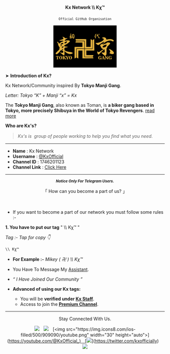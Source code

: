 <div align="center">

**Kx Network \\\ Kχ™**

<sub>`Official GitHub Organisation`</sub>

[<img src="Assets/Flag_of_the_Tokyo_Manji_Gang.svg.png" width="200px" height="auto">](https://github.com/KxOfficial)

</div>

➤ **Introduction of Kx?**

Kx Network/Community inspired By **Tokyo Manji Gang**.

*Letter: Tokyo “K” + Manji  “x” = Kx*

The **Tokyo Manji Gang**, also known as Toman, is **a biker gang based in Tokyo, more precisely Shibuya in the World of Tokyo Revengers**. [read more]()

**Who are Kx's?**
> *Kx's is  group of people working to help you find what you need.*
ㅤ
<hr>

- **Name** : Kx Network
- **Username** : [@KxOfficial](https://telegram.me/KxOfficial)
- **Channel ID** : 1746201123
- **Channel Link** : [Click Here](https://telwgram.me/KxOfficial)

<hr>
</div>
<div align="center">
<sub>

***Notice Only For Telegram Users.*** 

</sub>

「 How can you become a part of us? 」

</div>
ㅤ

- If you want to become a part of our network you must follow some rules :-

**1. You have to put our tag** " \\\ Kχ™ "

*Tag :- Tap for copy 👇* 

```
\\ Kχ™
```
- **For Example :-** *Mikey ( 卍 ) \\\ Kχ™*
ㅤ
- You Have To Message My [Assistant](https://t.me/KxAssistant).
- *“ I Have Joined Our Community ”*

- **Advanced of using our Kx tags:**
  - You will be **verified under [Kx Staff](http://telegram.me/KxStaff)**.
  - Access to join the **[Premium Channel](https://telegram.me/KxPremium)**.

<div align="center">

<hr>

Stay Connected With Us.

[<img src="https://img.icons8.com/ios-filled/500/909090/telegram-app.png" width="30px" height="auto">](https://telegram.me/KxOfficial)ㅤ[<img src="https://img.icons8.com/ios-filled/500/909090/instagram-new--v1.png" width="32" height="auto">](https://instagram.com/kxofficially_)ㅤ[<img src="https://img.icons8.com/ios-filled/500/909090/youtube.png" width="30" height="auto">](https://youtube.com/@KxOfficial_)ㅤ[<img src="https://img.icons8.com/ios-filled/500/909090/twitter.png" width="30" height="auto">](https://twitter.com/kxofficially)ㅤ[<img src="https://img.icons8.com/ios-filled/500/909090/facebook-new.png" width="30" height="auto">](https://www.facebook.com/KxOfficially)

<div>

